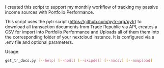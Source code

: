 I created this script to support my monthly workflow of tracking my passive income sources with Portfolio Performance.

This script uses the pytr script (https://github.com/pytr-org/pytr) to download all transaction 
documents from Trade Republic via API, creates a CSV for import into Portfolio Performance 
and Uploads all of them them into the corresponding folder of your nextcloud instance.
It is configured via a .env file and optional parameters.

Usage:
```bash
get_tr_docs.py [--help] [--nodl] [--skipdel] [--nocsv] [--noupload]
```